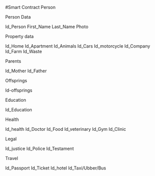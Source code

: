 #Smart Contract Person

Person Data

Id_Person
First_Name
Last_Name
Photo

Property data

Id_Home
Id_Apartment
Id_Animals
Id_Cars
Id_motorcycle
Id_Company
Id_Farm
Id_Waste

Parents

Id_Mother
Id_Father

Offsprings

Id-offsprings

Education

Id_Education

Health

Id_health
Id_Doctor
Id_Food
Id_veterinary
Id_Gym
Id_Clinic

Legal

Id_justice
Id_Police
Id_Testament

Travel

Id_Passport
Id_Ticket
Id_hotel
Id_Taxi/Ubber/Bus
